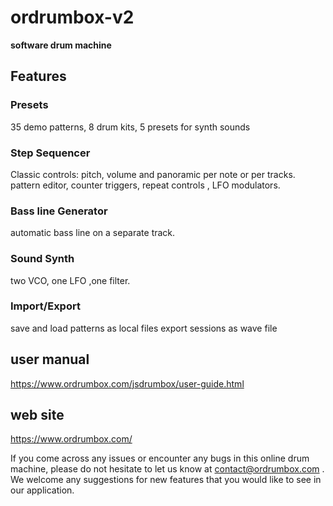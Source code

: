 # ordrumbox-v2

**software drum machine**

## Features

### Presets
 35 demo patterns, 8 drum kits, 5 presets for synth sounds
                
###  Step Sequencer
Classic controls: pitch, volume and panoramic per note or per tracks.
pattern editor, counter triggers, repeat controls , LFO modulators.

### Bass line Generator
automatic bass line on a separate track.

### Sound Synth
 two VCO, one LFO ,one filter.

### Import/Export
save and load patterns as local files 
export sessions as wave file

## user manual
https://www.ordrumbox.com/jsdrumbox/user-guide.html

## web site
https://www.ordrumbox.com/

If you come across any issues or encounter any bugs in this online drum machine, please do not hesitate to let us know at contact@ordrumbox.com . We welcome any suggestions for new features that you would like to see in our application.
                
